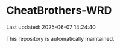 # CheatBrothers-WRD

Last updated: 2025-06-07 14:24:40

This repository is automatically maintained.
